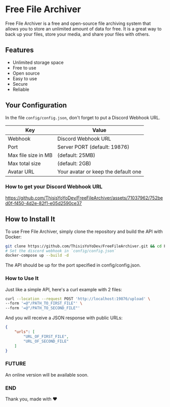# Free File Archiver

Free File Archiver is a free and open-source file archiving system that allows you to store an unlimited amount of data for free. It is a great way to back up your files, store your media, and share your files with others.

## Features

* Unlimited storage space
* Free to use
* Open source
* Easy to use
* Secure
* Reliable


## Your Configuration

In the file `config/config.json`, don't forget to put a Discord Webhook URL.

| Key | Value |
|---|---|
| Webhook | Discord Webhook URL |
| Port | Server PORT (default: 19876) |
| Max file size in MB | (default: 25MB) |
| Max total size | (default: 2GB) |
| Avatar URL | Your avatar or keep the default one |


### How to get your Discord Webhook URL
https://github.com/ThisisYoYoDev/FreeFileArchiver/assets/71037962/752bed0f-f450-4d2e-82f1-e05d2590ce37


## How to Install It

To use Free File Archiver, simply clone the repository and build the API with Docker:

```sh
git clone https://github.com/ThisisYoYoDev/FreeFileArchiver.git && cd FreeFileArchiver/
# Set the discord webhook in `config/config.json`
docker-compose up --build -d
```

The API should be up for the port specified in config/config.json.

### How to Use It

Just like a simple API, here's a curl example with 2 files:

```sh
curl --location --request POST 'http://localhost:19876/upload' \
--form '=@"/PATH_TO_FIRST_FILE"' \
--form '=@"/PATH_TO_SECOND_FILE"'
```

And you will receive a JSON response with public URLs:

```json
{
    "urls": [
        "URL_OF_FIRST_FILE",
        "URL_OF_SECOND_FILE"
    ]
}
```

### FUTURE

An online version will be available soon.


### END

Thank you, made with ❤️
